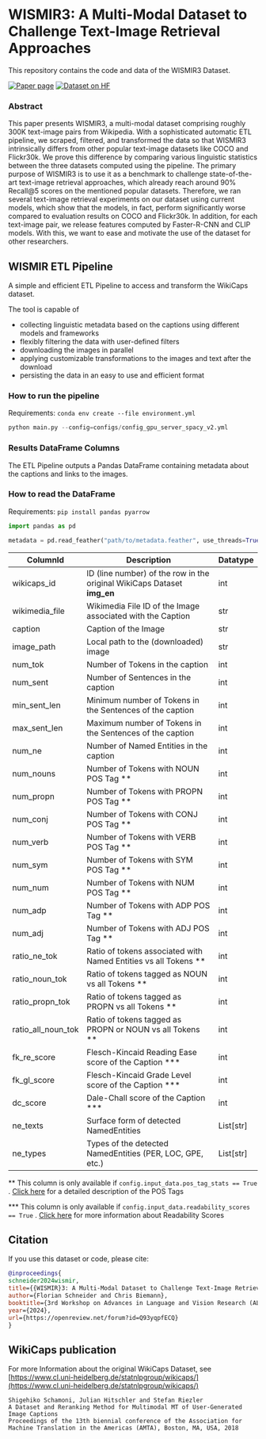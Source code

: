 # WISMIR3: A Multi-Modal Dataset to Challenge Text-Image Retrieval Approaches
This repository contains the code and data of the WISMIR3 Dataset.

[![Paper page](https://huggingface.co/datasets/huggingface/badges/resolve/main/paper-page-md-dark.svg)](https://openreview.net/forum?id=Q93yqpfECQ)
[![Dataset on HF](https://huggingface.co/datasets/huggingface/badges/resolve/main/dataset-on-hf-md-dark.svg)](https://huggingface.co/datasets/floschne/wismir3)

### Abstract 
This paper presents WISMIR3, a multi-modal dataset comprising roughly 300K text-image pairs from Wikipedia. With a sophisticated automatic ETL pipeline, we scraped, filtered, and transformed the data so that WISMIR3 intrinsically differs from other popular text-image datasets like COCO and Flickr30k. We prove this difference by comparing various linguistic statistics between the three datasets computed using the pipeline. The primary purpose of WISMIR3 is to use it as a benchmark to challenge state-of-the-art text-image retrieval approaches, which already reach around 90% Recall@5 scores on the mentioned popular datasets. Therefore, we ran several text-image retrieval experiments on our dataset using current models, which show that the models, in fact, perform significantly worse compared to evaluation results on COCO and Flickr30k. In addition, for each text-image pair, we release features computed by Faster-R-CNN and CLIP models. With this, we want to ease and motivate the use of the dataset for other researchers.

## WISMIR ETL Pipeline

A simple and efficient ETL Pipeline to access and transform the WikiCaps dataset.

The  tool is capable of
- collecting linguistic metadata based on the captions using different models and frameworks
- flexibly filtering the data with user-defined filters
- downloading the images in parallel
- applying customizable transformations to the images and text after the download
- persisting the data in an easy to use and efficient format

### How to run the pipeline

Requirements:
`conda env create --file environment.yml`

```python
python main.py --config=configs/config_gpu_server_spacy_v2.yml
```
### Results DataFrame Columns

The ETL Pipeline outputs a Pandas DataFrame containing metadata about the captions and links to the images.

### How to read the DataFrame

Requirements:
`pip install pandas pyarrow`

```python
import pandas as pd

metadata = pd.read_feather("path/to/metadata.feather", use_threads=True)
```

| ColumnId			| Description																| Datatype	|
|-------------------|---------------------------------------------------------------------------|-----------|
| wikicaps_id		| ID (line number) of the row in the original WikiCaps Dataset __img_en__ 	| int		|
| wikimedia_file    | Wikimedia File ID of the Image associated with the Caption				| str		|
| caption			| Caption of the Image														| str		|
| image_path		| Local path to the (downloaded) image										| str		|
| num_tok			| Number of Tokens in the caption											| int		|
| num_sent			| Number of Sentences in the caption										| int		|
| min_sent_len		| Minimum number of Tokens in the Sentences of the caption					| int		|
| max_sent_len		| Maximum number of Tokens in the Sentences of the caption					| int		|
| num_ne			| Number of Named Entities in the caption									| int		|
| num_nouns			| Number of Tokens with NOUN POS Tag **										| int		|
| num_propn			| Number of Tokens with PROPN POS Tag **									| int		|
| num_conj			| Number of Tokens with CONJ POS Tag **										| int		|
| num_verb			| Number of Tokens with VERB POS Tag **										| int		|
| num_sym			| Number of Tokens with SYM POS Tag **										| int		|
| num_num			| Number of Tokens with NUM POS Tag **										| int		|
| num_adp			| Number of Tokens with ADP POS Tag **										| int		|
| num_adj			| Number of Tokens with ADJ POS Tag **										| int		|
| ratio_ne_tok		| Ratio of tokens associated with Named Entities vs all Tokens **			| int		|
| ratio_noun_tok	| Ratio of tokens tagged as NOUN vs all Tokens **							| int		|
| ratio_propn_tok	| Ratio of tokens tagged as PROPN vs all Tokens **							| int		|
| ratio_all_noun_tok| Ratio of tokens tagged as PROPN or NOUN vs all Tokens **					| int		|
| fk_re_score		| Flesch-Kincaid Reading Ease score of the Caption ***						| int		|
| fk_gl_score		| Flesch-Kincaid Grade Level score of the Caption ***						| int		|
| dc_score			| Dale-Chall score of the Caption ***										| int		|
| ne_texts			| Surface form of detected NamedEntities									| List[str]	|
| ne_types			| Types of the detected NamedEntities (PER, LOC, GPE, etc.)					| List[str]	|

** This column is only available if `config.input_data.pos_tag_stats == True`
. [Click here](https://universaldependencies.org/docs/u/pos/) for a detailed description of the POS Tags

*** This column is only available if `config.input_data.readability_scores == True`
. [Click here](https://en.wikipedia.org/wiki/List_of_readability_tests_and_formulas) for more information about
Readability Scores

## Citation
If you use this dataset or code, please cite:
```bibtex
@inproceedings{
schneider2024wismir,
title={{WISMIR}3: A Multi-Modal Dataset to Challenge Text-Image Retrieval Approaches},
author={Florian Schneider and Chris Biemann},
booktitle={3rd Workshop on Advances in Language and Vision Research (ALVR)},
year={2024},
url={https://openreview.net/forum?id=Q93yqpfECQ}
}
```

## WikiCaps publication
For more Information about the original WikiCaps Dataset, see [https://www.cl.uni-heidelberg.de/statnlpgroup/wikicaps/](https://www.cl.uni-heidelberg.de/statnlpgroup/wikicaps/)

```
Shigehiko Schamoni, Julian Hitschler and Stefan Riezler
A Dataset and Reranking Method for Multimodal MT of User-Generated Image Captions
Proceedings of the 13th biennial conference of the Association for Machine Translation in the Americas (AMTA), Boston, MA, USA, 2018
```

